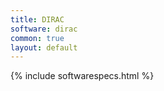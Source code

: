 ```yaml
---
title: DIRAC
software: dirac
common: true
layout: default
---
```


{% include softwarespecs.html %}
